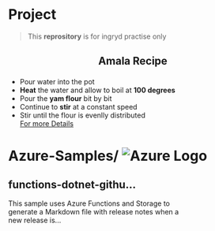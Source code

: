 # Project

> This **reprository** is for ingryd practise only  
## <p align=center>Amala Recipe</p> 

+ Pour water into the pot  
+ **Heat** the water and allow to boil at **100 degrees**  
+ Pour the **yam flour** bit by bit  
+ Continue to **stir** at a constant speed  
+ Stir until the flour is evenlly distributed  
[For more Details](https://google.com)


# Azure-Samples/  ![Azure Logo](https://zeevector.com/wp-content/uploads/Azure-Logo-PNG.png)
 
## functions-dotnet-githu...
This sample uses Azure Functions and Storage to  
generate a Markdown file with release notes when a  
new release is...  
